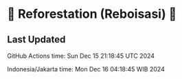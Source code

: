 
# 🌳 Reforestation (Reboisasi) 🌲

## Last Updated

GitHub Actions time: Sun Dec 15 21:18:45 UTC 2024

Indonesia/Jakarta time: Mon Dec 16 04:18:45 WIB 2024
